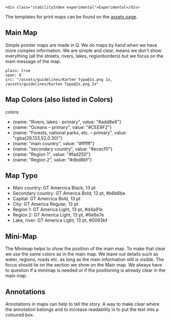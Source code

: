 ```html|span-1,no-source,plain
<div class="stabilityIndex experimental">Experimental</div>
```

The templates for print maps can be found on the [assets page](assets).

## Main Map
Simple pointer maps are made in Q. We do maps by hand when we have more complex information. We are simple and clear, means we don’t show everything (all the streets, rivers, lakes, regionborders) but we focus on the main message of the map. 

```image
plain: true
span: 6
src: "/assets/guidelines/Karten Typo@1x.png 1x, /assets/guidelines/Karten Typo@2x.png 2x" 
```

## Map Colors (also listed in Colors)
 colors:
  - {name: "Rivers, lakes - primary", value: "#add8e6"}
  - {name: "Oceans – primary", value: "#CEE9F2"}
  - {name: "Forests, national parks, etc. – primary", value: "rgba(29,133,52,0.30)"}
  - {name: "main country", value: "#ffffff"}
  - {name: "secondary country", value: "#ececf0"}
  - {name: "Region 1", value: "#fad250"}
  - {name: "Region 2", value: "#dbd8bf"}
  
  ## Map Typo
  - Main country: GT Amercica Black, 13 pt
  - Secondary country: GT America Bold, 13 pt, #b6b6be 
  - Capital: GT Amercica Bold, 13 pt
  - City: GT America Regular, 13 pt
  - Region 1: GT America Light, 13 pt, #d4a91e
  - Region 2: GT America Light, 13 pt, #6e6e7e
  - Lake, river: GT America Light, 13 pt, #0093bf
  
## Mini-Map
The Minimap helps to show the position of the main map. To make that clear we use the same colors as in the main map. We leave out details such as water, regions, roads etc. as long as the main information still is visible. The focus should lie on the section we show on the Main map.
We always have to question if a minimap is needed or if the positioning is already clear in the main map.

## Annotations
Annotations in maps can help to tell the story. A way to make clear where the annotation belongs and to increase readability is to put the text into a coloured box. 



